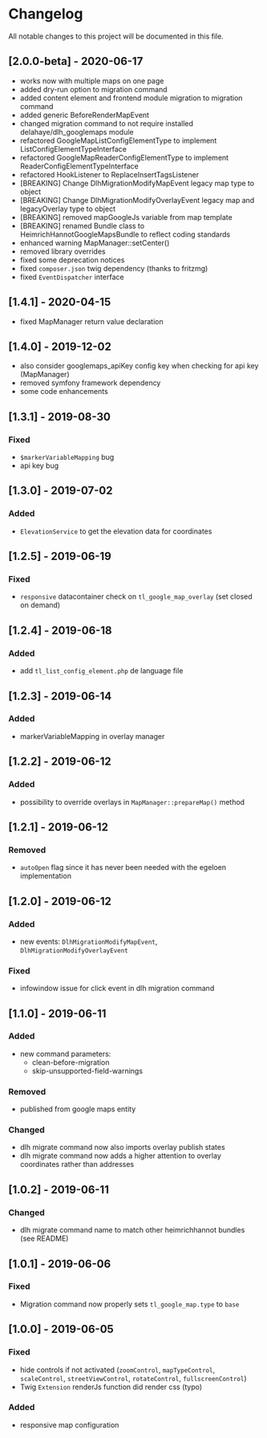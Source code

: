 # Changelog
All notable changes to this project will be documented in this file.

## [2.0.0-beta] - 2020-06-17
- works now with multiple maps on one page
- added dry-run option to migration command
- added content element and frontend module migration to migration command
- added generic BeforeRenderMapEvent
- changed migration command to not require installed delahaye/dlh_googlemaps module
- refactored GoogleMapListConfigElementType to implement ListConfigElementTypeInterface
- refactored GoogleMapReaderConfigElementType to implement ReaderConfigElementTypeInterface
- refactored HookListener to ReplaceInsertTagsListener
- [BREAKING] Change DlhMigrationModifyMapEvent legacy map type to object
- [BREAKING] Change DlhMigrationModifyOverlayEvent legacy map and legacyOverlay type to object
- [BREAKING] removed mapGoogleJs variable from map template
- [BREAKING] renamed Bundle class to HeimrichHannotGoogleMapsBundle to reflect coding standards
- enhanced warning MapManager::setCenter()
- removed library overrides
- fixed some deprecation notices
- fixed `composer.json` twig dependency (thanks to fritzmg)
- fixed `EventDispatcher` interface

## [1.4.1] - 2020-04-15
- fixed MapManager return value declaration

## [1.4.0] - 2019-12-02
- also consider googlemaps_apiKey config key when checking for api key (MapManager)
- removed symfony framework dependency
- some code enhancements

## [1.3.1] - 2019-08-30

### Fixed
- `$markerVariableMapping` bug
- api key bug

## [1.3.0] - 2019-07-02

### Added
- `ElevationService` to get the elevation data for coordinates

## [1.2.5] - 2019-06-19

### Fixed
- `responsive` datacontainer check on `tl_google_map_overlay` (set closed on demand)

## [1.2.4] - 2019-06-18

### Added
- add `tl_list_config_element.php` de language file

## [1.2.3] - 2019-06-14

### Added
- markerVariableMapping in overlay manager

## [1.2.2] - 2019-06-12

### Added
- possibility to override overlays in `MapManager::prepareMap()` method

## [1.2.1] - 2019-06-12

### Removed
- `autoOpen` flag since it has never been needed with the egeloen implementation

## [1.2.0] - 2019-06-12

### Added
- new events: `DlhMigrationModifyMapEvent`, `DlhMigrationModifyOverlayEvent`

### Fixed
- infowindow issue for click event in dlh migration command

## [1.1.0] - 2019-06-11

### Added
- new command parameters:
    - clean-before-migration
    - skip-unsupported-field-warnings

### Removed
- published from google maps entity

### Changed
- dlh migrate command now also imports overlay publish states
- dlh migrate command now adds a higher attention to overlay coordinates rather than addresses

## [1.0.2] - 2019-06-11

### Changed
- dlh migrate command name to match other heimrichhannot bundles (see README)

## [1.0.1] - 2019-06-06

### Fixed
- Migration command now properly sets `tl_google_map.type` to `base`

## [1.0.0] - 2019-06-05

### Fixed
- hide controls if not activated (`zoomControl`, `mapTypeControl`, `scaleControl`, `streetViewControl`, `rotateControl`, `fullscreenControl`)
- Twig `Extension` renderJs function did render css (typo) 

### Added
- responsive map configuration
